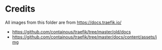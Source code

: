 # Credits

All images from this folder are from https://docs.traefik.io/

- https://github.com/containous/traefik/tree/master/old/docs
- https://github.com/containous/traefik/tree/master/docs/content/assets/img
